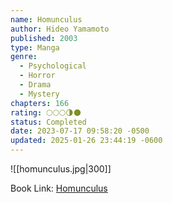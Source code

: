 ```yaml
---
name: Homunculus
author: Hideo Yamamoto
published: 2003
type: Manga
genre:
  - Psychological
  - Horror
  - Drama
  - Mystery
chapters: 166
rating: 🌕🌕🌕🌗🌑
status: Completed
date: 2023-07-17 09:58:20 -0500
updated: 2025-01-26 23:44:19 -0600
---
```


![[homunculus.jpg|300]]

Book Link: [Homunculus](https://myanimelist.net/manga/936/Homunculus)
